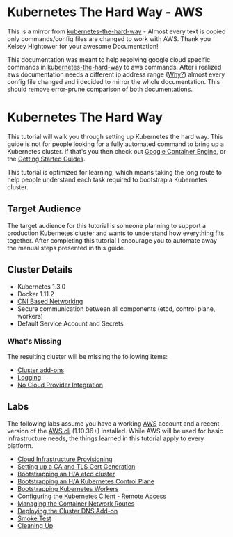 # Kubernetes The Hard Way - AWS

This is a mirror from [kubernetes-the-hard-way](https://github.com/kelseyhightower/kubernetes-the-hard-way) - Almost every text
is copied only commands/config files are changed to work with AWS. Thank you Kelsey Hightower for your awesome Documentation!

This documentation was meant to help resolving google cloud specific commands in [kubernetes-the-hard-way](https://github.com/kelseyhightower/kubernetes-the-hard-way) to aws commands.
After i realized aws documentation needs a different ip address range ([Why?](https://github.com/kubernetes/kubernetes/blob/master/cluster/aws/options.md)) almost every config file changed and i decided to mirror the whole documentation.
This should remove error-prune comparison of both documentations.

# Kubernetes The Hard Way

This tutorial will walk you through setting up Kubernetes the hard way. This guide is not for people
looking for a fully automated command to bring up a Kubernetes cluster. If that's you then check out
[Google Container Engine](https://cloud.google.com/container-engine), or the [Getting Started
Guides](http://kubernetes.io/docs/getting-started-guides/).

This tutorial is optimized for learning, which means taking the long route to help people understand
each task required to bootstrap a Kubernetes cluster.

## Target Audience

The target audience for this tutorial is someone planning to support a production Kubernetes cluster
and wants to understand how everything fits together. After completing this tutorial I encourage you
to automate away the manual steps presented in this guide.

## Cluster Details

* Kubernetes 1.3.0
* Docker 1.11.2
* [CNI Based Networking](https://github.com/containernetworking/cni)
* Secure communication between all components (etcd, control plane, workers)
* Default Service Account and Secrets 


### What's Missing

The resulting cluster will be missing the following items:

* [Cluster add-ons](https://github.com/kubernetes/kubernetes/tree/master/cluster/addons)
* [Logging](http://kubernetes.io/docs/user-guide/logging)
* [No Cloud Provider Integration](http://kubernetes.io/docs/getting-started-guides/)

## Labs

The following labs assume you have a working [AWS](https://aws.amazon.com/)
account and a recent version of the [AWS cli](https://aws.amazon.com/cli/) (1.10.36+)
installed. While AWS will be used for basic infrastructure needs, the things learned in this
tutorial apply to every platform.

* [Cloud Infrastructure Provisioning](docs/01-infrastructure.md)
* [Setting up a CA and TLS Cert Generation](docs/02-certificate-authority.md)
* [Bootstrapping an H/A etcd cluster](docs/03-etcd.md)
* [Bootstrapping an H/A Kubernetes Control Plane](docs/04-kubernetes-controller.md)
* [Bootstrapping Kubernetes Workers](docs/05-kubernetes-worker.md)
* [Configuring the Kubernetes Client - Remote Access](docs/06-kubectl.md)
* [Managing the Container Network Routes](docs/07-network.md)
* [Deploying the Cluster DNS Add-on](docs/08-dns-addon.md)
* [Smoke Test](docs/09-smoke-test.md)
* [Cleaning Up](docs/10-cleanup.md)
